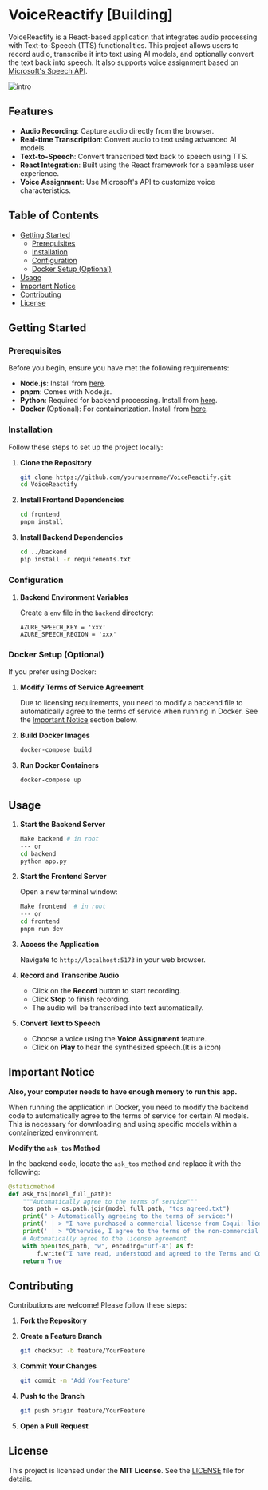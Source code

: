 # VoiceReactify [Building]

VoiceReactify is a React-based application that integrates audio processing with Text-to-Speech (TTS) functionalities. This project allows users to record audio, transcribe it into text using AI models, and optionally convert the text back into speech. It also supports voice assignment based on [Microsoft's Speech API](https://speech.microsoft.com/portal).

![intro](https://github.com/user-attachments/assets/56794705-edda-49c0-a318-9c1a39e5db9c)

## Features

- **Audio Recording**: Capture audio directly from the browser.
- **Real-time Transcription**: Convert audio to text using advanced AI models.
- **Text-to-Speech**: Convert transcribed text back to speech using TTS.
- **React Integration**: Built using the React framework for a seamless user experience.
- **Voice Assignment**: Use Microsoft's API to customize voice characteristics.

## Table of Contents

- [Getting Started](#getting-started)
  - [Prerequisites](#prerequisites)
  - [Installation](#installation)
  - [Configuration](#configuration)
  - [Docker Setup (Optional)](#docker-setup-optional)
- [Usage](#usage)
- [Important Notice](#important-notice)
- [Contributing](#contributing)
- [License](#license)

## Getting Started

### Prerequisites

Before you begin, ensure you have met the following requirements:

- **Node.js**: Install from [here](https://nodejs.org/en/download/).
- **pnpm**: Comes with Node.js.
- **Python**: Required for backend processing. Install from [here](https://www.python.org/downloads/).
- **Docker** (Optional): For containerization. Install from [here](https://docs.docker.com/get-docker/).

### Installation

Follow these steps to set up the project locally:

1. **Clone the Repository**

   ```bash
   git clone https://github.com/yourusername/VoiceReactify.git
   cd VoiceReactify
   ```

2. **Install Frontend Dependencies**

   ```bash
   cd frontend
   pnpm install
   ```

3. **Install Backend Dependencies**

   ```bash
   cd ../backend
   pip install -r requirements.txt
   ```

### Configuration

1. **Backend Environment Variables**

   Create a `env` file in the `backend` directory:

   ```.env.local
   AZURE_SPEECH_KEY = 'xxx'  
   AZURE_SPEECH_REGION = 'xxx'   
   ```

### Docker Setup (Optional)

If you prefer using Docker:

1. **Modify Terms of Service Agreement**

   Due to licensing requirements, you need to modify a backend file to automatically agree to the terms of service when running in Docker. See the [Important Notice](#important-notice) section below.

2. **Build Docker Images**

   ```bash
   docker-compose build
   ```

3. **Run Docker Containers**

   ```bash
   docker-compose up
   ```

## Usage



1. **Start the Backend Server**

   ```bash
   Make backend # in root
   --- or
   cd backend
   python app.py
   ```

2. **Start the Frontend Server**

   Open a new terminal window:

   ```bash
   Make frontend  # in root
   --- or
   cd frontend
   pnpm run dev
   ```

3. **Access the Application**

   Navigate to `http://localhost:5173` in your web browser.

4. **Record and Transcribe Audio**

   - Click on the **Record** button to start recording.
   - Click **Stop** to finish recording.
   - The audio will be transcribed into text automatically.

5. **Convert Text to Speech**

   - Choose a voice using the **Voice Assignment** feature.
   - Click on **Play** to hear the synthesized speech.(It is a icon)

## Important Notice

**Also, your computer needs to have enough memory to run this app.**

When running the application in Docker, you need to modify the backend code to automatically agree to the terms of service for certain AI models. This is necessary for downloading and using specific models within a containerized environment.

**Modify the `ask_tos` Method**

In the backend code, locate the `ask_tos` method and replace it with the following:

```python
@staticmethod
def ask_tos(model_full_path):
    """Automatically agree to the terms of service"""
    tos_path = os.path.join(model_full_path, "tos_agreed.txt")
    print(" > Automatically agreeing to the terms of service:")
    print(' | > "I have purchased a commercial license from Coqui: licensing@coqui.ai"')
    print(' | > "Otherwise, I agree to the terms of the non-commercial CPML: https://coqui.ai/cpml"')
    # Automatically agree to the license agreement
    with open(tos_path, "w", encoding="utf-8") as f:
        f.write("I have read, understood and agreed to the Terms and Conditions.")
    return True
```

## Contributing

Contributions are welcome! Please follow these steps:

1. **Fork the Repository**
2. **Create a Feature Branch**

   ```bash
   git checkout -b feature/YourFeature
   ```

3. **Commit Your Changes**

   ```bash
   git commit -m 'Add YourFeature'
   ```

4. **Push to the Branch**

   ```bash
   git push origin feature/YourFeature
   ```

5. **Open a Pull Request**

## License

This project is licensed under the **MIT License**. See the [LICENSE](LICENSE) file for details.
